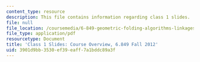 ```yaml
---
content_type: resource
description: This file contains information regarding class 1 slides.
file: null
file_location: /coursemedia/6-849-geometric-folding-algorithms-linkages-origami-polyhedra-fall-2012/3901d9bb3530ef39eaff7a1bddc89a3f_MIT6_849F12_slidesC01.pdf
file_type: application/pdf
resourcetype: Document
title: 'Class 1 Slides: Course Overview, 6.849 Fall 2012'
uid: 3901d9bb-3530-ef39-eaff-7a1bddc89a3f
---
```

